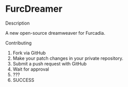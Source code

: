 # FurcDreamer

Description

A new open-source dreamweaver for Furcadia.

Contributing

1) Fork via GitHub
2) Make your patch changes in your private repository.
3) Submit a push request with GitHub
4) Wait for approval
5) ???
6) SUCCESS





